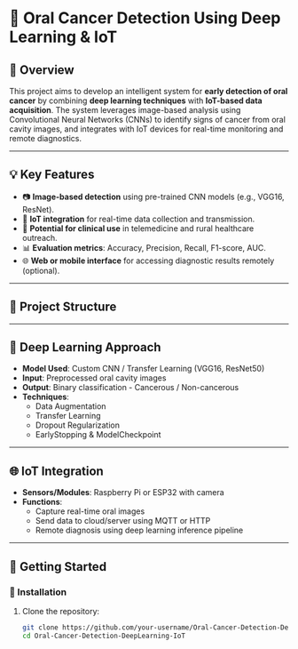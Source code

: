 # 🧠 Oral Cancer Detection Using Deep Learning & IoT

## 📌 Overview

This project aims to develop an intelligent system for **early detection of oral cancer** by combining **deep learning techniques** with **IoT-based data acquisition**. The system leverages image-based analysis using Convolutional Neural Networks (CNNs) to identify signs of cancer from oral cavity images, and integrates with IoT devices for real-time monitoring and remote diagnostics.

---

## 💡 Key Features

- 📷 **Image-based detection** using pre-trained CNN models (e.g., VGG16, ResNet).
- 📶 **IoT integration** for real-time data collection and transmission.
- 🏥 **Potential for clinical use** in telemedicine and rural healthcare outreach.
- 📊 **Evaluation metrics**: Accuracy, Precision, Recall, F1-score, AUC.
- 🌐 **Web or mobile interface** for accessing diagnostic results remotely (optional).

---

## 📁 Project Structure


---

## 🧠 Deep Learning Approach

- **Model Used**: Custom CNN / Transfer Learning (VGG16, ResNet50)
- **Input**: Preprocessed oral cavity images
- **Output**: Binary classification - Cancerous / Non-cancerous
- **Techniques**:
  - Data Augmentation
  - Transfer Learning
  - Dropout Regularization
  - EarlyStopping & ModelCheckpoint

---

## 🌐 IoT Integration

- **Sensors/Modules**: Raspberry Pi or ESP32 with camera
- **Functions**:
  - Capture real-time oral images
  - Send data to cloud/server using MQTT or HTTP
  - Remote diagnosis using deep learning inference pipeline

---

## 🚀 Getting Started

### 🔧 Installation

1. Clone the repository:
   ```bash
   git clone https://github.com/your-username/Oral-Cancer-Detection-DeepLearning-IoT.git
   cd Oral-Cancer-Detection-DeepLearning-IoT
